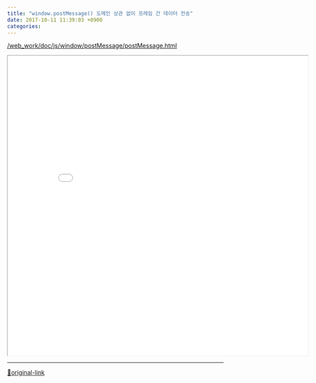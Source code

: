 ```yaml
---
title: "window.postMessage() 도메인 상관 없이 프레임 간 데이터 전송"
date: 2017-10-11 11:39:03 +0900
categories: 
---
```

  

[/web_work/doc/js/window/postMessage/postMessage.html](/web_work/doc/js/window/postMessage/postMessage.html)  
  
<iframe frameborder="1" height="700" src="/web_work/doc/js/window/postMessage/postMessage.html" style="border-width: 1px;" width="700"></iframe>  




***
[🔗original-link](http://www.mins01.com/mh/tech/read/1117)